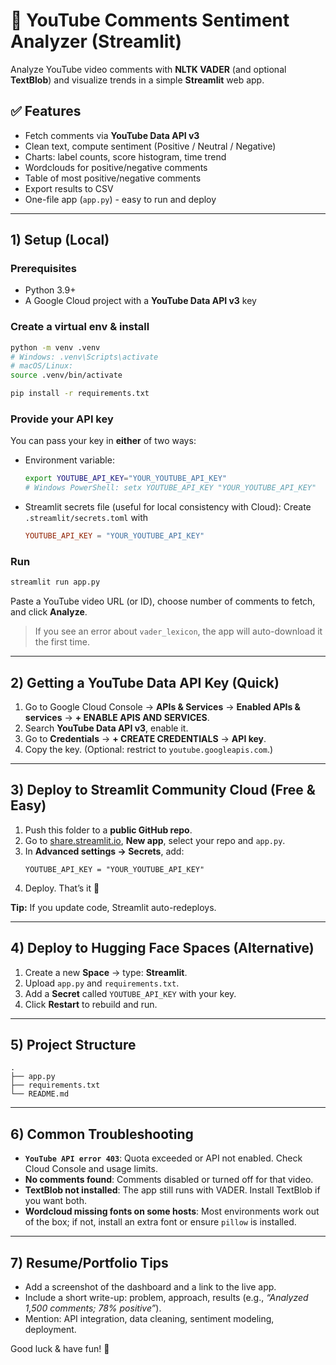 # 🎥 YouTube Comments Sentiment Analyzer (Streamlit)

Analyze YouTube video comments with **NLTK VADER** (and optional **TextBlob**) and visualize trends in a simple **Streamlit** web app.

## ✅ Features
- Fetch comments via **YouTube Data API v3**
- Clean text, compute sentiment (Positive / Neutral / Negative)
- Charts: label counts, score histogram, time trend
- Wordclouds for positive/negative comments
- Table of most positive/negative comments
- Export results to CSV
- One-file app (`app.py`) - easy to run and deploy

---

## 1) Setup (Local)

### Prerequisites
- Python 3.9+
- A Google Cloud project with a **YouTube Data API v3** key

### Create a virtual env & install
```bash
python -m venv .venv
# Windows: .venv\Scripts\activate
# macOS/Linux:
source .venv/bin/activate

pip install -r requirements.txt
```

### Provide your API key
You can pass your key in **either** of two ways:
- Environment variable:
  ```bash
  export YOUTUBE_API_KEY="YOUR_YOUTUBE_API_KEY"
  # Windows PowerShell: setx YOUTUBE_API_KEY "YOUR_YOUTUBE_API_KEY"
  ```
- Streamlit secrets file (useful for local consistency with Cloud):
  Create `.streamlit/secrets.toml` with
  ```toml
  YOUTUBE_API_KEY = "YOUR_YOUTUBE_API_KEY"
  ```

### Run
```bash
streamlit run app.py
```

Paste a YouTube video URL (or ID), choose number of comments to fetch, and click **Analyze**.

> If you see an error about `vader_lexicon`, the app will auto-download it the first time.

---

## 2) Getting a YouTube Data API Key (Quick)
1. Go to Google Cloud Console → **APIs & Services** → **Enabled APIs & services** → **+ ENABLE APIS AND SERVICES**.
2. Search **YouTube Data API v3**, enable it.
3. Go to **Credentials** → **+ CREATE CREDENTIALS** → **API key**.
4. Copy the key. (Optional: restrict to `youtube.googleapis.com`.)

---

## 3) Deploy to Streamlit Community Cloud (Free & Easy)
1. Push this folder to a **public GitHub repo**.
2. Go to [share.streamlit.io](https://share.streamlit.io), **New app**, select your repo and `app.py`.
3. In **Advanced settings → Secrets**, add:
   ```
   YOUTUBE_API_KEY = "YOUR_YOUTUBE_API_KEY"
   ```
4. Deploy. That’s it 🎉

**Tip:** If you update code, Streamlit auto-redeploys.

---

## 4) Deploy to Hugging Face Spaces (Alternative)
1. Create a new **Space** → type: **Streamlit**.
2. Upload `app.py` and `requirements.txt`.
3. Add a **Secret** called `YOUTUBE_API_KEY` with your key.
4. Click **Restart** to rebuild and run.

---

## 5) Project Structure
```
.
├── app.py
├── requirements.txt
└── README.md
```

---

## 6) Common Troubleshooting
- **`YouTube API error 403`**: Quota exceeded or API not enabled. Check Cloud Console and usage limits.
- **No comments found**: Comments disabled or turned off for that video.
- **TextBlob not installed**: The app still runs with VADER. Install TextBlob if you want both.
- **Wordcloud missing fonts on some hosts**: Most environments work out of the box; if not, install an extra font or ensure `pillow` is installed.

---

## 7) Resume/Portfolio Tips
- Add a screenshot of the dashboard and a link to the live app.
- Include a short write-up: problem, approach, results (e.g., *“Analyzed 1,500 comments; 78% positive”*).
- Mention: API integration, data cleaning, sentiment modeling, deployment.

Good luck & have fun! 🚀
